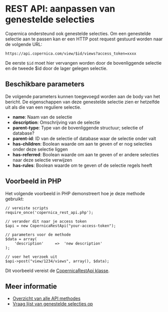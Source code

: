 # REST API: aanpassen van genestelde selecties

Copernica ondersteund ook genestelde selecties. Om een genestelde selectie aan te passen kan er een HTTP post request gestuurd worden naar de volgende URL:

`https://api.copernica.com/view/$id/views?access_token=xxxx`

De eerste `$id` moet hier vervangen worden door de bovenliggende selectie en de tweede $id door de lager gelegen selectie.

## Beschikbare parameters

De volgende parameters kunnen toegevoegd worden aan de body van het bericht. De eigenschappen van deze genestelde selectie zien er hetzelfde uit als die van een reguliere selectie.

- **name**: Naam van de selectie
- **description**: Omschrijving van de selectie
- **parent-type**: Type van de bovenliggende structuur; selectie of database?
- **parent-id**: ID van de selectie of database waar de selectie onder valt
- **has-children**: Boolean waarde om aan te geven of er nog selecties onder deze selectie liggen
- **has-referred**: Boolean waarde om aan te geven of er andere selecties naar deze selectie verwijzen
- **has-rules**: Boolean waarde om te geven of de selectie regels heeft

## Voorbeeld in PHP
Het volgende voorbeeld in PHP demonstreert hoe je deze methode gebruikt:

	// vereiste scripts
	require_once('copernica_rest_api.php');

	// verander dit naar je access token
	$api = new CopernicaRestApi("your-access-token");

	// parameters voor de methode
	$data = array(
	    'description'     =>  'new description'
	);

	// voer het verzoek uit
	$api->post("view/1234/views", array(), $data);

Dit voorbeeld vereist de [CopernicaRestApi klasse](rest-php).

## Meer informatie
- [Overzicht van alle API methodes](rest-api)
- [Vraag lijst van genestelde selecties op](./rest-get-view-views)


